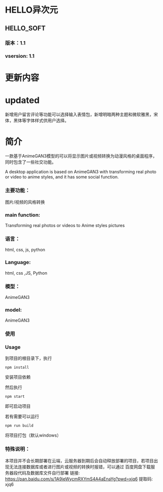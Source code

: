 # HELLO异次元
## HELLO_SOFT
### 版本：1.1
### vsersion: 1.1

# 更新内容
# updated
新增用户留言评论等功能可以选择输入表情包，新增明暗两种主题和微软雅黑，宋体，黑体等字体样式供用户选择。


# 简介
一款基于AnimeGAN3模型的可以将显示图片或视频转换为动漫风格的桌面程序，同时包含了一些社交功能。



A desktop application is based on AnimeGAN3 with transforming real photo or video to anime styles, and it has some social function.



### 主要功能：
图片/视频的风格转换



### main function:  
Transforming real photos or videos to Anime styles pictures



### 语言：
html, css, js, python



### Language:  
html, css ,JS, Python



### 模型：
AnimeGAN3



### model:  
AnimeGAN3



### 使用
### Usage



到项目的根目录下，执行
```
npm install
```
安装项目依赖



然后执行
```
npm start
```
即可启动项目



若有需要可以运行
```
npm run build
```
将项目打包（默认windows）


### 特殊说明：
本项目并不会长期部署在云端，云服务器到期后会自动释放部署的项目，若项目出现无法连接数据库或者进行图片或视频的转换时报错，可以通过
百度网盘下载服务器段代码及数据库文件自行部署
链接: https://pan.baidu.com/s/1A9ieWycmRXYmS4A4aEnaYg?pwd=xjq6 提取码: xjq6 

